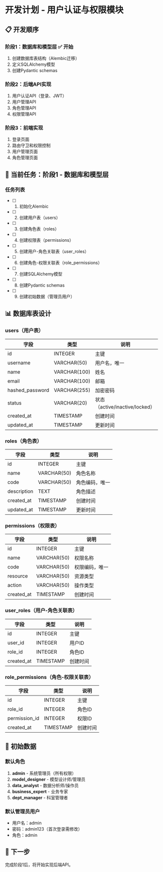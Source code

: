 # 开发计划 - 用户认证与权限模块

## 📋 开发顺序

### 阶段1：数据库和模型层 ✅ 开始
1. 创建数据库表结构（Alembic迁移）
2. 定义SQLAlchemy模型
3. 创建Pydantic schemas

### 阶段2：后端API实现
1. 用户认证API（登录、JWT）
2. 用户管理API
3. 角色管理API
4. 权限管理API

### 阶段3：前端实现
1. 登录页面
2. 路由守卫和权限控制
3. 用户管理页面
4. 角色管理页面

## 🎯 当前任务：阶段1 - 数据库和模型层

### 任务列表

- [ ] 1. 初始化Alembic
- [ ] 2. 创建用户表（users）
- [ ] 3. 创建角色表（roles）
- [ ] 4. 创建权限表（permissions）
- [ ] 5. 创建用户-角色关联表（user_roles）
- [ ] 6. 创建角色-权限关联表（role_permissions）
- [ ] 7. 创建SQLAlchemy模型
- [ ] 8. 创建Pydantic schemas
- [ ] 9. 创建初始数据（管理员用户）

## 📊 数据库表设计

### users（用户表）
| 字段 | 类型 | 说明 |
|------|------|------|
| id | INTEGER | 主键 |
| username | VARCHAR(50) | 用户名，唯一 |
| name | VARCHAR(100) | 姓名 |
| email | VARCHAR(100) | 邮箱 |
| hashed_password | VARCHAR(255) | 加密密码 |
| status | VARCHAR(20) | 状态（active/inactive/locked） |
| created_at | TIMESTAMP | 创建时间 |
| updated_at | TIMESTAMP | 更新时间 |

### roles（角色表）
| 字段 | 类型 | 说明 |
|------|------|------|
| id | INTEGER | 主键 |
| name | VARCHAR(50) | 角色名称 |
| code | VARCHAR(50) | 角色编码，唯一 |
| description | TEXT | 角色描述 |
| created_at | TIMESTAMP | 创建时间 |
| updated_at | TIMESTAMP | 更新时间 |

### permissions（权限表）
| 字段 | 类型 | 说明 |
|------|------|------|
| id | INTEGER | 主键 |
| name | VARCHAR(50) | 权限名称 |
| code | VARCHAR(50) | 权限编码，唯一 |
| resource | VARCHAR(50) | 资源类型 |
| action | VARCHAR(50) | 操作类型 |
| created_at | TIMESTAMP | 创建时间 |

### user_roles（用户-角色关联表）
| 字段 | 类型 | 说明 |
|------|------|------|
| id | INTEGER | 主键 |
| user_id | INTEGER | 用户ID |
| role_id | INTEGER | 角色ID |
| created_at | TIMESTAMP | 创建时间 |

### role_permissions（角色-权限关联表）
| 字段 | 类型 | 说明 |
|------|------|------|
| id | INTEGER | 主键 |
| role_id | INTEGER | 角色ID |
| permission_id | INTEGER | 权限ID |
| created_at | TIMESTAMP | 创建时间 |

## 🔐 初始数据

### 默认角色
1. **admin** - 系统管理员（所有权限）
2. **model_designer** - 模型设计师/管理员
3. **data_analyst** - 数据分析师/操作员
4. **business_expert** - 业务专家
5. **dept_manager** - 科室管理者

### 默认管理员用户
- 用户名：admin
- 密码：admin123（首次登录需修改）
- 角色：admin

## 📝 下一步

完成阶段1后，将开始实现后端API。
